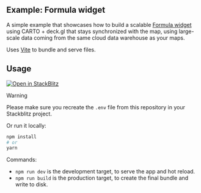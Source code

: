 ## Example: Formula widget

A simple example that showcases how to build a scalable [Formula widget](https://docs.carto.com/carto-for-developers/reference/carto-widgets-reference/models/getformula) using CARTO + deck.gl that stays synchronized with the map, using large-scale data coming from the same cloud data warehouse as your maps.

Uses [Vite](https://vitejs.dev/) to bundle and serve files.

## Usage

[![Open in StackBlitz](https://developer.stackblitz.com/img/open_in_stackblitz.svg)](https://stackblitz.com/github/CartoDB/deck.gl-examples/tree/master/widgets-formula?file=index.ts)

> [!WARNING]
> Please make sure you recreate the `.env` file from this repository in your Stackblitz project.

Or run it locally:

```bash
npm install
# or
yarn
```

Commands:

- `npm run dev` is the development target, to serve the app and hot reload.
- `npm run build` is the production target, to create the final bundle and write to disk.
